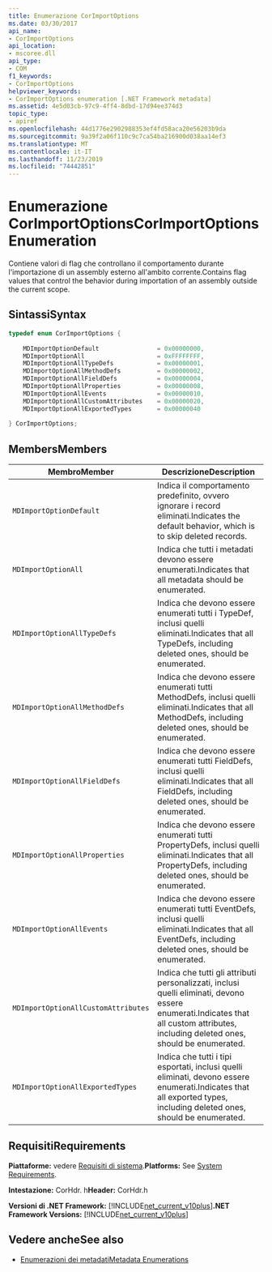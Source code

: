 ```yaml
---
title: Enumerazione CorImportOptions
ms.date: 03/30/2017
api_name:
- CorImportOptions
api_location:
- mscoree.dll
api_type:
- COM
f1_keywords:
- CorImportOptions
helpviewer_keywords:
- CorImportOptions enumeration [.NET Framework metadata]
ms.assetid: 4e5d03cb-97c9-4ff4-8dbd-17d94ee374d3
topic_type:
- apiref
ms.openlocfilehash: 44d1776e2902988353ef4fd58aca20e56203b9da
ms.sourcegitcommit: 9a39f2a06f110c9c7ca54ba216900d038aa14ef3
ms.translationtype: MT
ms.contentlocale: it-IT
ms.lasthandoff: 11/23/2019
ms.locfileid: "74442851"
---
```

# <a name="corimportoptions-enumeration"></a><span data-ttu-id="29700-102">Enumerazione CorImportOptions</span><span class="sxs-lookup"><span data-stu-id="29700-102">CorImportOptions Enumeration</span></span>
<span data-ttu-id="29700-103">Contiene valori di flag che controllano il comportamento durante l'importazione di un assembly esterno all'ambito corrente.</span><span class="sxs-lookup"><span data-stu-id="29700-103">Contains flag values that control the behavior during importation of an assembly outside the current scope.</span></span>  
  
## <a name="syntax"></a><span data-ttu-id="29700-104">Sintassi</span><span class="sxs-lookup"><span data-stu-id="29700-104">Syntax</span></span>  
  
```cpp  
typedef enum CorImportOptions {  
  
    MDImportOptionDefault                = 0x00000000,  
    MDImportOptionAll                    = 0xFFFFFFFF,  
    MDImportOptionAllTypeDefs            = 0x00000001,  
    MDImportOptionAllMethodDefs          = 0x00000002,  
    MDImportOptionAllFieldDefs           = 0x00000004,  
    MDImportOptionAllProperties          = 0x00000008,  
    MDImportOptionAllEvents              = 0x00000010,  
    MDImportOptionAllCustomAttributes    = 0x00000020,  
    MDImportOptionAllExportedTypes       = 0x00000040  
  
} CorImportOptions;  
```  
  
## <a name="members"></a><span data-ttu-id="29700-105">Members</span><span class="sxs-lookup"><span data-stu-id="29700-105">Members</span></span>  
  
|<span data-ttu-id="29700-106">Membro</span><span class="sxs-lookup"><span data-stu-id="29700-106">Member</span></span>|<span data-ttu-id="29700-107">Descrizione</span><span class="sxs-lookup"><span data-stu-id="29700-107">Description</span></span>|  
|------------|-----------------|  
|`MDImportOptionDefault`|<span data-ttu-id="29700-108">Indica il comportamento predefinito, ovvero ignorare i record eliminati.</span><span class="sxs-lookup"><span data-stu-id="29700-108">Indicates the default behavior, which is to skip deleted records.</span></span>|  
|`MDImportOptionAll`|<span data-ttu-id="29700-109">Indica che tutti i metadati devono essere enumerati.</span><span class="sxs-lookup"><span data-stu-id="29700-109">Indicates that all metadata should be enumerated.</span></span>|  
|`MDImportOptionAllTypeDefs`|<span data-ttu-id="29700-110">Indica che devono essere enumerati tutti i TypeDef, inclusi quelli eliminati.</span><span class="sxs-lookup"><span data-stu-id="29700-110">Indicates that all TypeDefs, including deleted ones, should be enumerated.</span></span>|  
|`MDImportOptionAllMethodDefs`|<span data-ttu-id="29700-111">Indica che devono essere enumerati tutti MethodDefs, inclusi quelli eliminati.</span><span class="sxs-lookup"><span data-stu-id="29700-111">Indicates that all MethodDefs, including deleted ones, should be enumerated.</span></span>|  
|`MDImportOptionAllFieldDefs`|<span data-ttu-id="29700-112">Indica che devono essere enumerati tutti FieldDefs, inclusi quelli eliminati.</span><span class="sxs-lookup"><span data-stu-id="29700-112">Indicates that all FieldDefs, including deleted ones, should be enumerated.</span></span>|  
|`MDImportOptionAllProperties`|<span data-ttu-id="29700-113">Indica che devono essere enumerati tutti PropertyDefs, inclusi quelli eliminati.</span><span class="sxs-lookup"><span data-stu-id="29700-113">Indicates that all PropertyDefs, including deleted ones, should be enumerated.</span></span>|  
|`MDImportOptionAllEvents`|<span data-ttu-id="29700-114">Indica che devono essere enumerati tutti EventDefs, inclusi quelli eliminati.</span><span class="sxs-lookup"><span data-stu-id="29700-114">Indicates that all EventDefs, including deleted ones, should be enumerated.</span></span>|  
|`MDImportOptionAllCustomAttributes`|<span data-ttu-id="29700-115">Indica che tutti gli attributi personalizzati, inclusi quelli eliminati, devono essere enumerati.</span><span class="sxs-lookup"><span data-stu-id="29700-115">Indicates that all custom attributes, including deleted ones, should be enumerated.</span></span>|  
|`MDImportOptionAllExportedTypes`|<span data-ttu-id="29700-116">Indica che tutti i tipi esportati, inclusi quelli eliminati, devono essere enumerati.</span><span class="sxs-lookup"><span data-stu-id="29700-116">Indicates that all exported types, including deleted ones, should be enumerated.</span></span>|  
  
## <a name="requirements"></a><span data-ttu-id="29700-117">Requisiti</span><span class="sxs-lookup"><span data-stu-id="29700-117">Requirements</span></span>  
 <span data-ttu-id="29700-118">**Piattaforme:** vedere [Requisiti di sistema](../../../../docs/framework/get-started/system-requirements.md).</span><span class="sxs-lookup"><span data-stu-id="29700-118">**Platforms:** See [System Requirements](../../../../docs/framework/get-started/system-requirements.md).</span></span>  
  
 <span data-ttu-id="29700-119">**Intestazione:** CorHdr. h</span><span class="sxs-lookup"><span data-stu-id="29700-119">**Header:** CorHdr.h</span></span>  
  
 <span data-ttu-id="29700-120">**Versioni di .NET Framework:** [!INCLUDE[net_current_v10plus](../../../../includes/net-current-v10plus-md.md)]</span><span class="sxs-lookup"><span data-stu-id="29700-120">**.NET Framework Versions:** [!INCLUDE[net_current_v10plus](../../../../includes/net-current-v10plus-md.md)]</span></span>  
  
## <a name="see-also"></a><span data-ttu-id="29700-121">Vedere anche</span><span class="sxs-lookup"><span data-stu-id="29700-121">See also</span></span>

- [<span data-ttu-id="29700-122">Enumerazioni dei metadati</span><span class="sxs-lookup"><span data-stu-id="29700-122">Metadata Enumerations</span></span>](../../../../docs/framework/unmanaged-api/metadata/metadata-enumerations.md)
